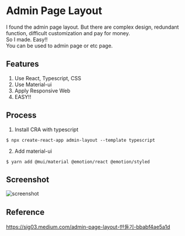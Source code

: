 # Admin Page Layout 
I found the admin page layout. But there are complex design, redundant function, difficult customization and pay for money.  
So I made. Easy!!   
You can be used to admin page or etc page.

## Features

1. Use React, Typescript, CSS
2. Use Material-ui
3. Apply Responsive Web
4. EASY!!

## Process
1. Install CRA with typescript
```
$ npx create-react-app admin-layout --template typescript
```

2. Add material-ui
```
$ yarn add @mui/material @emotion/react @emotion/styled
```

## Screenshot

![screenshot](https://user-images.githubusercontent.com/53844621/141734209-c08636c9-1d26-4cb2-9e03-579ef60e9a99.png)


## Reference
https://sig03.medium.com/admin-page-layout-만들기-bbabf4ae5a1d
